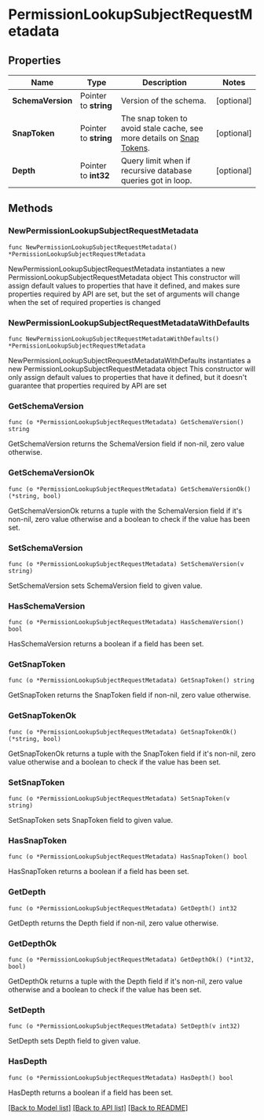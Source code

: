 # PermissionLookupSubjectRequestMetadata

## Properties

Name | Type | Description | Notes
------------ | ------------- | ------------- | -------------
**SchemaVersion** | Pointer to **string** | Version of the schema. | [optional] 
**SnapToken** | Pointer to **string** | The snap token to avoid stale cache, see more details on [Snap Tokens](../../operations/snap-tokens). | [optional] 
**Depth** | Pointer to **int32** | Query limit when if recursive database queries got in loop. | [optional] 

## Methods

### NewPermissionLookupSubjectRequestMetadata

`func NewPermissionLookupSubjectRequestMetadata() *PermissionLookupSubjectRequestMetadata`

NewPermissionLookupSubjectRequestMetadata instantiates a new PermissionLookupSubjectRequestMetadata object
This constructor will assign default values to properties that have it defined,
and makes sure properties required by API are set, but the set of arguments
will change when the set of required properties is changed

### NewPermissionLookupSubjectRequestMetadataWithDefaults

`func NewPermissionLookupSubjectRequestMetadataWithDefaults() *PermissionLookupSubjectRequestMetadata`

NewPermissionLookupSubjectRequestMetadataWithDefaults instantiates a new PermissionLookupSubjectRequestMetadata object
This constructor will only assign default values to properties that have it defined,
but it doesn't guarantee that properties required by API are set

### GetSchemaVersion

`func (o *PermissionLookupSubjectRequestMetadata) GetSchemaVersion() string`

GetSchemaVersion returns the SchemaVersion field if non-nil, zero value otherwise.

### GetSchemaVersionOk

`func (o *PermissionLookupSubjectRequestMetadata) GetSchemaVersionOk() (*string, bool)`

GetSchemaVersionOk returns a tuple with the SchemaVersion field if it's non-nil, zero value otherwise
and a boolean to check if the value has been set.

### SetSchemaVersion

`func (o *PermissionLookupSubjectRequestMetadata) SetSchemaVersion(v string)`

SetSchemaVersion sets SchemaVersion field to given value.

### HasSchemaVersion

`func (o *PermissionLookupSubjectRequestMetadata) HasSchemaVersion() bool`

HasSchemaVersion returns a boolean if a field has been set.

### GetSnapToken

`func (o *PermissionLookupSubjectRequestMetadata) GetSnapToken() string`

GetSnapToken returns the SnapToken field if non-nil, zero value otherwise.

### GetSnapTokenOk

`func (o *PermissionLookupSubjectRequestMetadata) GetSnapTokenOk() (*string, bool)`

GetSnapTokenOk returns a tuple with the SnapToken field if it's non-nil, zero value otherwise
and a boolean to check if the value has been set.

### SetSnapToken

`func (o *PermissionLookupSubjectRequestMetadata) SetSnapToken(v string)`

SetSnapToken sets SnapToken field to given value.

### HasSnapToken

`func (o *PermissionLookupSubjectRequestMetadata) HasSnapToken() bool`

HasSnapToken returns a boolean if a field has been set.

### GetDepth

`func (o *PermissionLookupSubjectRequestMetadata) GetDepth() int32`

GetDepth returns the Depth field if non-nil, zero value otherwise.

### GetDepthOk

`func (o *PermissionLookupSubjectRequestMetadata) GetDepthOk() (*int32, bool)`

GetDepthOk returns a tuple with the Depth field if it's non-nil, zero value otherwise
and a boolean to check if the value has been set.

### SetDepth

`func (o *PermissionLookupSubjectRequestMetadata) SetDepth(v int32)`

SetDepth sets Depth field to given value.

### HasDepth

`func (o *PermissionLookupSubjectRequestMetadata) HasDepth() bool`

HasDepth returns a boolean if a field has been set.


[[Back to Model list]](../README.md#documentation-for-models) [[Back to API list]](../README.md#documentation-for-api-endpoints) [[Back to README]](../README.md)


